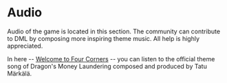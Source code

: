 # Audio

Audio of the game is located in this section. The community can contribute to DML by composing more inspiring theme music. All help is highly appreciated.

In here -- [Welcome to Four Corners](https://www.youtube.com/watch?v=jsM85iluoRg&feature=youtu.be) -- you can listen to the official theme song of Dragon's Money Laundering composed and produced by Tatu Märkälä.
